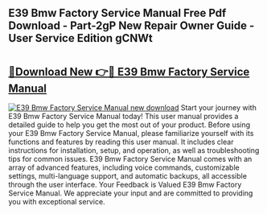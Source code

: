 ## E39 Bmw Factory Service Manual Free Pdf Download - Part-2gP New Repair Owner Guide - User Service Edition gCNWt

# <h2><a href="http://bc56771.oget.top/?id=E39+Bmw+Factory+Service+Manual">🔗Download New 👉🔴 E39 Bmw Factory Service Manual</a></h2>

[![E39 Bmw Factory Service Manual new download](https://i.imgur.com/5g1atiW.png)](http://bc56771.oget.top/?id=E39+Bmw+Factory+Service+Manual)
Start your journey with E39 Bmw Factory Service Manual today! This user manual provides a detailed guide to help you get the most out of your product. Before using your E39 Bmw Factory Service Manual, please familiarize yourself with its functions and features by reading this user manual. It includes clear instructions for installation, setup, and operation, as well as troubleshooting tips for common issues. E39 Bmw Factory Service Manual comes with an array of advanced features, including voice commands, customizable settings, multi-language support, and automatic backups, all accessible through the user interface. Your Feedback is Valued E39 Bmw Factory Service Manual. We appreciate your input and are committed to providing you with exceptional service.

